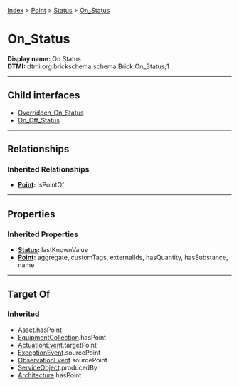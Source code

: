 [Index](../../../index.md) > [Point](../../Point.md) > [Status](../Status.md) > [On_Status](#)
# On_Status

**Display name:** On Status<br />
**DTMI:** dtmi:org:brickschema:schema:Brick:On_Status;1

---

## Child interfaces
* [Overridden_On_Status](../Overridden_Status/Overridden_On_Status.md)
* [On_Off_Status](On_Off_Status/On_Off_Status.md)

---

## Relationships

### Inherited Relationships
* **[Point](../../Point.md):** isPointOf

---

## Properties

### Inherited Properties
* **[Status](../Status.md):** lastKnownValue
* **[Point](../../Point.md):** aggregate, customTags, externalIds, hasQuantity, hasSubstance, name

---

## Target Of
### Inherited
* [Asset](../../../Asset/Asset.md).hasPoint
* [EquipmentCollection](../../../Collection/EquipmentCollection.md).hasPoint
* [ActuationEvent](../../../Event/PointEvent/ActuationEvent.md).targetPoint
* [ExceptionEvent](../../../Event/PointEvent/ExceptionEvent.md).sourcePoint
* [ObservationEvent](../../../Event/PointEvent/ObservationEvent.md).sourcePoint
* [ServiceObject](../../../Information/ServiceObject/ServiceObject.md).producedBy
* [Architecture](../../../Space/Architecture/Architecture.md).hasPoint
